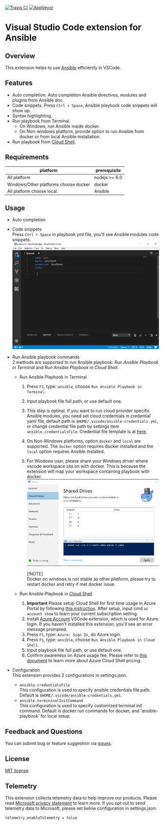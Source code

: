 [![Travis CI](https://travis-ci.org/VSChina/vscode-ansible.svg?branch=master)](https://travis-ci.org/VSChina/vscode-ansible)
[![AppVeyor](https://ci.appveyor.com/api/projects/status/kq11m16pl22k29un?svg=true)](https://ci.appveyor.com/project/yungez/vscode-ansible)

# Visual Studio Code extension for Ansible

## Overview
This extension helps to use [Ansible](https://www.ansible.com/) efficiently in VSCode.

## Features

  - Auto completion. Auto completion Ansible directives, modules and plugins from Ansible doc.
  - Code snippets.  Press `Ctrl + Space`, Ansible playbook code snippets will show up.
  - Syntax highlighting.
  - Run playbook from Terminal.
    - On Windows, run Ansible inside docker.
    - On Non-windows platform, provide option to run Ansible from docker or from local Ansible installation.
  - Run playbook from [Cloud Shell](https://azure.microsoft.com/en-us/features/cloud-shell/). 


## Requirements

|platform|prerequisite|
|--------|-----------|
|All platform| nodejs >= 6.0 |
|Windows/Other platforms choose docker|docker|
|All platform choose local| Ansible |

## Usage
- Auto completion
- Code snippets  
    Press `Ctrl + Space` in playbook yml file, you'll see Ansible modules code snippets.    
    ![auto completion and code snippets](./images/authoring.gif)
    
- Run Ansible playbook commands  
  2 methods are supported to run Ansible playbook: *Run Ansible Playbook in Terminal* and *Run Ansible Playbook in Cloud Shell*.
  
  - Run Ansible Playbook in Terminal 
    1. Press `F1`, type: `ansible`, choose `Run Ansible Playbook in Terminal`.
    1. Input playbook file full path, or use default one.
    1. This step is optinal. If you want to run cloud provider specific Ansible modules, you need set cloud credentials in credential yaml file, default path is `$HOME/.vscode/ansible-credentials.yml`, or change credential file path by settings item  `ansible.credentialsFile`. Credential file template is at [here](https://github.com/VSChina/vscode-ansible/blob/master/config/credentials.yml).
    1. On Non-Windows platforms, option `docker` and `local` are supported. The `docker` option requires docker installed and the `local` option requires Ansible installed.
    1. For Windows user, please share your Windows driver where vscode workspace sits on with docker. This is because the extension will map your workspace containing playbook with docker.   
       ![docker share driver](./images/dockerconfig.png)
       
       [!NOTE]  
       Docker on windows is not stable as other platform, please try to restart docker and retry if met docker issue.

    

  - Run Ansible Playbook in [Cloud Shell](https://azure.microsoft.com/en-us/features/cloud-shell/) 
    1. **Important** Please setup Cloud Shell for first time usage in Azure Portal by following [this instruction](https://docs.microsoft.com/en-us/azure/cloud-shell/overview). After setup, input cmd `az account show` to learn your current subscription setting.
    1. Install [Azure Account](https://marketplace.visualstudio.com/items?itemName=ms-vscode.azure-account) VSCode extension, which is used for Azure login. If you haven't installed this extension, you'll see an error message prompted.
    1. Press `F1`, type: `Azure: Sign In`, do Azure login.
    1. Press `F1`, type: `ansible`, choose `Run Ansible Playbook in Cloud Shell`.
    1. Input playbook file full path, or use default one.
    1. Confirm awareness on Azure usage fee. Please refer to [this document](https://docs.microsoft.com/en-us/azure/cloud-shell/pricing) to learn more about Azure Cloud Shell pricing.
    


- Configuration  
  This extension provides 2 configurations in settings.json.
  - `ansible.credentialsFile`  
    This configuration is used to specify ansible credentials file path. Default is `$HOME/.vscode/ansible-credentials.yml`.
  - `ansible.termininalInitCommand`  
    This configuration is used to specify customized terminal init command. Default is docker run commands for docker, and 'ansible-playbook' for local setup.


## Feedback and Questions
You can submit bug or feature suggestion via [issues](https://github.com/VSChina/vscode-ansible/issues/new).

## License
[MIT license](./LICENSE.md).

## Telemetry
This extension collects telemetry data to help improve our products. Please read [Microsoft privacy statement](https://privacy.microsoft.com/en-us/privacystatement) to learn more. If you opt out to send telemetry data to Microsoft, please set below configuration in settings.json:
```
telemetry.enableTelemetry = false
```








